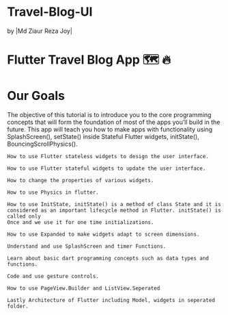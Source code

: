# Travel-Blog-UI
  by 
 |Md Ziaur Reza Joy|
>>>>>>>>>>>>>>>>>>>>>>>>>>>>>>>>>>>>>>>>>
# Flutter Travel Blog App 🗺️ 🔥


# Our Goals
The objective of this tutorial is to introduce you to the core programming concepts that will form the foundation of most of the apps you’ll build in the future. This app will teach you how to make apps with functionality using SplashScreen(), setState() inside Stateful Flutter widgets, initState(), BouncingScrollPhysics().





    How to use Flutter stateless widgets to design the user interface.
       
	How to use Flutter stateful widgets to update the user interface.
	
	How to change the properties of various widgets.
		
	How to use Physics in flutter.
	
	How to use InitState, initState() is a method of class State and it is considered as an important lifecycle method in Flutter. initState() is called only    
	Once and we use it for one time initializations.
      
	How to use Expanded to make widgets adapt to screen dimensions.
	
	Understand and use SplashScreen and timer Functions.
	
	Learn about basic dart programming concepts such as data types and functions.

    Code and use gesture controls.
    
    How to use PageView.Builder and ListView.Seperated
    
    Lastly Architecture of Flutter including Model, widgets in seperated folder.
        
        
     
